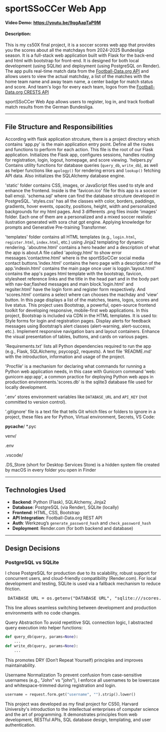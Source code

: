 # sportSSoCCer Web App
#### Video Demo:  <https://youtu.be/9qgAapTaP9M>
#### Description:
This is my cs50X final project, it is a soccer scores web app that provides you the scores about all the matchdays from 2024-2025 Bundesliga season. It is a full-stack web application built with Flask for the back-end and html with bootstrap for front-end. It is designed for both local development (using SQLite) and deployment (using PostgreSQL on Render).
The app pulls real-time match data from the [Football-Data.org API](https://www.football-data.org/) and allows users to view the actual matchday, a list of the matches with the home team name and away team name, a center badge for match status and score. And team's logo for every each team, logos from the [Football-Data.org CRESTS API](https://crests.football-data.org/)

sportSSoCCer Web App allows users to register, log in, and track football match results from the German Bundesliga. 

---
## File Structure and Responsibilities

According with flask application strcuture, there is a project directory which contains 'app.py' is the main application entry point. Define all the routes and functions to perform for each action. This file is the root of our Flask application. Initializes the Flask app, configures sessions, handles routing for registration, login, logout, homepage, and score viewing.
'helpers.py' Contains utility functions for database queries (`query_db`, `write_db`), as well as helper functions like `apology()` for rendering errors and `lookup()` fetching API data. Also initializes the SQLAlchemy database engine.

'static' folder contains CSS, images, or JavaScript files used to style and enhance the frontend. Inside is the 'favicon.ico' file for this app is a soccer ball emoji. 'schema.sql' where can find the database strcuture developed in PostgreSQL. 'styles.css' has all the classes with color, borders, paddings, gradients, hover events, opacity, positions, height, width and personalized backgrounds for my html pages. And 3 differents .png files inside 'images' folder. Each one of them are a personalized and a mixed soccer realistic ilustration generated with sora chat gpt engine. Applying knowledge for prompts and Generative Pre-training Transformer.

'templates' folder contains all HTML templates (e.g., `login.html`, `register.html`, `index.html`, etc.) using Jinja2 templating for dynamic rendering.
'aboutme.html' contains a hero header and a description of what the app is about.A file called 'apology.html' to show error messages.'contactme.html' where is the sportSSoCCer social media contact buttons.'index.html' contains the hero page with a description of the app.'indexin.html' contains the main page once user is loggin.'layout.html' contains the app's pages html template with the bootstrap, favicon, stylesheet reference links and the title in the head part and in the  body part with nav-bar,flashed messages and main block.'login.html' and regsiter.html' have the login form and register form respectively. And 'scores.html' contains a select where can chooses the machday and 'view' button. In this page displays a list of the matches, teams, logos, scores and live status.
This project uses Bootstrap, a powerful, open-source frontend toolkit for developing responsive, mobile-first web applications.
In this project, Bootstrap is included via CDN in the HTML templates. It is used to:
Style forms for login and registration pages.
Display alerts for feedback messages using Bootstrap’s alert classes (alert-warning, alert-success, etc.).
Implement responsive navigation bars and layout containers.
Enhance the visual presentation of tables, buttons, and cards on various pages.

'Requirements.txt' lists all Python dependencies required to run the app (e.g., Flask, SQLAlchemy, psycopg2, requests). A text file 'README.md' with the introduction, information and usage of the project.

'Procfile' is a mechanism for declaring what commands for running a Python web application needs, in this case with Gunicorn command 'web: gunicorn app:app', a common practice for deploying Python web apps in production environments.'scores.db' is the sqlite3 database file used for locally development.

'.env' stores environment variables like `DATABASE_URL` and `API_KEY` (not committed to version control).

'.gitignore' file is a text file that tells Git which files or folders to ignore in a project, these files are for Python, Virtual environment, Secrets, VS Code:

__pycache__/
*.pyc

venv/
 
.env

.vscode/ 

.DS_Store (short for Desktop Services Store) is a hidden system file created by macOS in every folder you open in Finder

---

## Technologies Used

- **Backend**: Python (Flask), SQLAlchemy, Jinja2
- **Database**: PostgreSQL (via Render), SQLite (locally)
- **Frontend**: HTML, CSS, Bootstrap
- **API Integration**: Football-Data.org REST API
- **Auth**: Werkzeug’s `generate_password_hash` and `check_password_hash`
- **Deployment**: Render.com (for both backend and database)

---

## Design Decisions

### PostgreSQL vs SQLite
I chose PostgreSQL for production due to its scalability, robust support for concurrent users, and cloud-friendly compatibility (Render.com). For local development and testing, SQLite is used via a fallback mechanism to reduce friction.

<pre> DATABASE_URL = os.getenv("DATABASE_URL", "sqlite:///scores.db")
</pre>

This line allows seamless switching between development and production environments with no code changes.

Query Abstraction
To avoid repetitive SQL connection logic, I abstracted query execution into helper functions:
```python
def query_db(query, params=None):
    ...
def write_db(query, params=None):
    ...
```
This promotes DRY (Don’t Repeat Yourself) principles and improves maintainability.

Username Normalization
To prevent confusion from case-sensitive usernames (e.g., "John" vs "john"), I enforce all usernames to be lowercase and whitespace-trimmed during registration and login.
```python
username = request.form.get("username", "").strip().lower()
```

This project was developed as my final project for CS50, Harvard University's introduction to the intellectual enterprises of computer science and the art of programming. It demonstrates principles from web development, RESTful APIs, SQL database design, templating, and user authentication.
